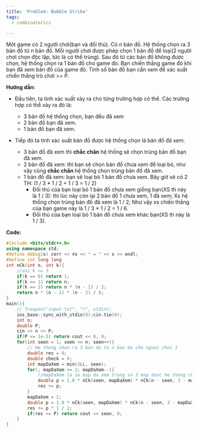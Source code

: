 ```yaml
---
title: 'Problem: Bubble Strike'
tags:
  - combinatorics

---
```

Môt game có 2 người chơi(bạn và đối thủ). Có n bản đồ. Hệ thống chọn ra 3 bản đồ từ n bản đồ. Mỗi người chơi được phép chọn 1 bản đồ để loại(2 người chơi chọn độc lập, tức là có thể trùng).
Sau đó từ các bản đồ không được chọn, hệ thống chọn ra 1 bản đồ cho game đó. Bạn chiến thắng game đó khi bạn đã xem bản đồ của game đó. 
Tính số bản đồ bạn cần xem để xác suất chiến thắng trò chơi >= P.

**Hướng dẫn:** 
- Đầu tiên, ta tính xác suất xảy ra cho từng trường hợp có thể. Các trường hợp có thể xảy ra đó là:
  - 3 bản đồ hệ thống chọn, bạn đều đã xem
  - 2 bản đồ bạn đã xem.
  - 1 bản đồ bạn đã xem.

- Tiếp đó ta tính xác suất bản đồ được hệ thống chọn là bản đồ đã xem.
  - 3 bản đồ đã xem thì **chắc chăn** hệ thống sẽ chọn trúng bản đồ bạn đã xem.
  - 2 bản đồ đã xem: thì bạn sẽ chọn bản đồ chưa xem để loại bỏ, như vậy cũng **chắc chắn** hệ thống chọn trúng bản đồ đã xem.
  - 1 bản đồ đã xem: bạn sẽ loại bỏ 1 bản đồ chưa xem. Bây giờ sẽ có 2 TH: (1 / 3 * 1 / 2 + 1 / 3 = 1 / 2)
    - Đối thủ của bạn loại bỏ 1 bản đồ chưa xem giống bạn(XS th này là 1 / 3): thì lúc này còn lại 2 bản đồ 1 chưa xem, 1 đã xem; Xs hệ thống chọn trúng bản đồ đã xem là 1 / 2; Như vậy xs chiến thắng của bạn game này là 1 / 3 * 1 / 2 = 1 / 6.
    - Đối thủ của bạn loại bỏ 1 bản đồ chưa xem khác bạn(XS th này là 1 / 3).

**Code:**

```cpp
#include <bits/stdc++.h>
using namespace std;
#define debug(x) cerr << #x << " = " << x << endl;
#define int long long
int nCk(int n, int k){
    //voi k <= 3
    if(k == 0) return 1;
    if(k == 1) return n;
    if(k == 2) return n * (n - 1) / 2;
    return n * (n - 1) * (n - 2) / 6;
}
main(){
    // freopen("input.txt", "r", stdin);
    ios_base::sync_with_stdio(0);cin.tie(0);
    int n;
    double P;
    cin >> n >> P;
    if(P <= 1e-5) return cout << 0, 0;
    for(int seen = 1; seen <= n; seen++){
        // He thong chon ra 3 ban do tu n ban do cho nguoi choi 1
        double res = 0;
        double check = 0;
        int mapDaXem = min(3LL, seen);
        for(; mapDaXem >= 2; mapDaXem--){
            //mapDaXem la so map da xem trong so 3 map duoc he thong chon ra
            double p = 1.0 * nCk(seen, mapDaXem) * nCk(n - seen, 3 - mapDaXem) / nCk(n, 3);
            res += p;
        }
        mapDaXem = 1;
        double p = 1.0 * nCk(seen, mapDaXem) * nCk(n - seen, 3 - mapDaXem) / nCk(n, 3);
        res += p * 1 / 2;
        if(res >= P) return cout << seen, 0;
    }
}
```
